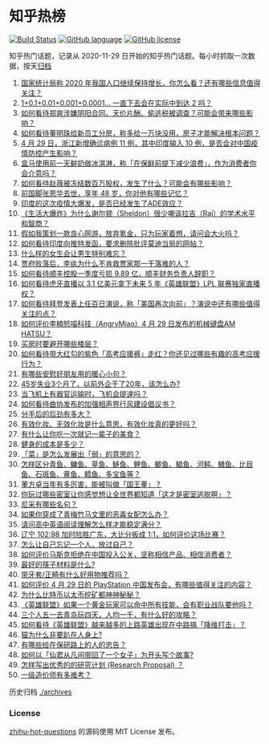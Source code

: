 # 知乎热榜
[![Build Status](https://github.com/ToWeLong/zhihu-hot-questions/workflows/CI/badge.svg)](https://github.com/ToWeLong/zhihu-hot-questions/actions)
[![GitHub language](https://img.shields.io/badge/language-golang-orange.svg)](https://golang.org/)
[![GitHub license](https://img.shields.io/github/license/ToWeLong/zhihu-hot-questions)](https://github.com/ToWeLong/zhihu-hot-questions/blob/main/LICENSE)

知乎热门话题，记录从 2020-11-29 日开始的知乎热门话题。每小时抓取一次数据，按天[归档](./archives)

<!-- BEGIN -->

1. [国家统计局称 2020 年我国人口继续保持增长，你怎么看？还有哪些信息值得关注？](https://www.zhihu.com/question/457140816)
1. [1+0.1+0.01+0.001+0.0001... 一直下去会在实际中到达 2 吗？](https://www.zhihu.com/question/444218811)
1. [如何看待郑爽涉嫌阴阳合同、天价片酬、偷逃税被调查？可能会带来哪些影响？](https://www.zhihu.com/question/457029348)
1. [如何看待董明珠给新员工分房，称多给一万块没用，房子才能解决根本问题？](https://www.zhihu.com/question/456846832)
1. [4 月 29 日，浙江新增确诊病例 11 例，其中印度输入 10 例，是否会对中国疫情防控产生影响？](https://www.zhihu.com/question/457100652)
1. [盒马使用前一天鲜奶做冰淇淋，称「在保鲜前提下减少浪费」，作为消费者你会介意吗？](https://www.zhihu.com/question/456827779)
1. [如何看待赵薇被冻结数百万股权，发生了什么？可能会有哪些影响？](https://www.zhihu.com/question/457141906)
1. [前国脚张恩华去世，享年 48 岁，你对他有哪些记忆？](https://www.zhihu.com/question/457170964)
1. [印度的这次疫情大爆发，是否已经发生了ADE效应？](https://www.zhihu.com/question/456399195)
1. [《生活大爆炸》为什么谢尔顿（Sheldon）很少嘲讽拉吉（Raj）的学术水平和智商？](https://www.zhihu.com/question/452782047)
1. [假如我策划一款良心网游，放弃氪金，只为玩家着想，请问会大火吗？](https://www.zhihu.com/question/452046052)
1. [如何看待印度向推特发函，要求删除批评莫迪当局的网帖？](https://www.zhihu.com/question/456828756)
1. [什么样的女生会让男生特别难忘？](https://www.zhihu.com/question/445195620)
1. [贾府败落后，李纨为什么不肯救贾家那一干落难的人？](https://www.zhihu.com/question/413382261)
1. [如何看待顺丰控股一季度亏损 9.89 亿，顺丰财务负责人辞职？](https://www.zhihu.com/question/456088079)
1. [如何看待虎牙直播以 3.1 亿美元拿下未来 5 年《英雄联盟》LPL 联赛独家直播权？](https://www.zhihu.com/question/457004985)
1. [如何看待拜登发表上任百日演说，称「美国再次向前」？演说中还有哪些值得关注的点？](https://www.zhihu.com/question/457103607)
1. [如何评价李楠怒喵科技（AngryMiao）4 月 29 日发布的机械键盘AM HATSU？](https://www.zhihu.com/question/457163306)
1. [买房时要避开哪些楼层？](https://www.zhihu.com/question/447920355)
1. [如何看待带大红勾的紫色「高考应援裤」走红？你还见过哪些有趣的高考应援行为？](https://www.zhihu.com/question/457036620)
1. [有哪些安慰好朋友用的暖心小句？](https://www.zhihu.com/question/423693212)
1. [45岁失业3个月了，以前外企干了20年，该怎么办?](https://www.zhihu.com/question/453104891)
1. [当飞机上有器官运输时，飞机会提速吗？](https://www.zhihu.com/question/453406019)
1. [如何看待曲协发布的加强相声界行风建设倡议书？](https://www.zhihu.com/question/457138970)
1. [分手后的后劲有多大？](https://www.zhihu.com/question/440316118)
1. [有效化妆、无效化妆是什么意思，有效化妆真的更好吗？](https://www.zhihu.com/question/445017526)
1. [有什么让你吃一次就记一辈子的美食？](https://www.zhihu.com/question/442763529)
1. [健身的成本是多少？](https://www.zhihu.com/question/58355167)
1. [「菜」是怎么发展出「弱」的意思的？](https://www.zhihu.com/question/454980442)
1. [怎样区分青鱼、鳙鱼、草鱼、鲢鱼、鲤鱼、鲫鱼、鲳鱼、河鲀、鳝鱼、比目鱼、石斑鱼、黄鱼、鳕鱼、多宝鱼等？](https://www.zhihu.com/question/46703898)
1. [董方卓当年有多厉害，能被叫做「国王董」？](https://www.zhihu.com/question/34886516)
1. [你玩过哪些密室让你感觉想让全世界都知道「这才是密室逃脱啊」？](https://www.zhihu.com/question/319279638)
1. [尼采有哪些名句？](https://www.zhihu.com/question/368233780)
1. [如果你穿成了青梅竹马文里的恶毒女配怎么办？](https://www.zhihu.com/question/397987454)
1. [请问高中英语阅读理解怎么样才能稳定满分？](https://www.zhihu.com/question/309325332)
1. [辽宁 102:98 加时险胜广东，大比分扳成 1:1，如何评价这场比赛？](https://www.zhihu.com/question/457178922)
1. [怎么让自己忘记一个人，放过自己？](https://www.zhihu.com/question/456808503)
1. [如何评价马斯克拒绝在中国投入公关，坚称相信产品、相信消费者？](https://www.zhihu.com/question/457012576)
1. [最好的筷子材料是什么?](https://www.zhihu.com/question/21549358)
1. [带牙套/正畸有什么好用物推荐吗？](https://www.zhihu.com/question/263947314)
1. [如何评价 4 月 29 日的 PlayStation 中国发布会，有哪些值得关注的内容？](https://www.zhihu.com/question/456103601)
1. [为什么比特币以太币挖矿都神神秘秘？](https://www.zhihu.com/question/456031920)
1. [《英雄联盟》如果一个黄金玩家可以命中所有技能，会有职业战队要他吗？](https://www.zhihu.com/question/454200921)
1. [三个人五一去青岛玩四天，人均一千，有什么好的攻略？](https://www.zhihu.com/question/455036673)
1. [如何看待《英雄联盟》越来越多的上路英雄出现在中路搞「降维打击」？](https://www.zhihu.com/question/456150071)
1. [猫为什么非要趴在人身上?](https://www.zhihu.com/question/456102586)
1. [有哪些给在保研路上的人的忠告？](https://www.zhihu.com/question/370011250)
1. [如何以「仙君从凡间带回了一个女子」为开头写个故事?](https://www.zhihu.com/question/432356881)
1. [怎样写出优秀的的研究计划 (Research Proposal) ？](https://www.zhihu.com/question/23695058)
1. [一级造价师有多难考？](https://www.zhihu.com/question/408061696)

<!-- END -->

历史归档 [./archives](./archives)


### License
[zhihu-hot-questions](https://github.com/towelong/zhihu-hot-questions) 的源码使用 MIT License 发布。